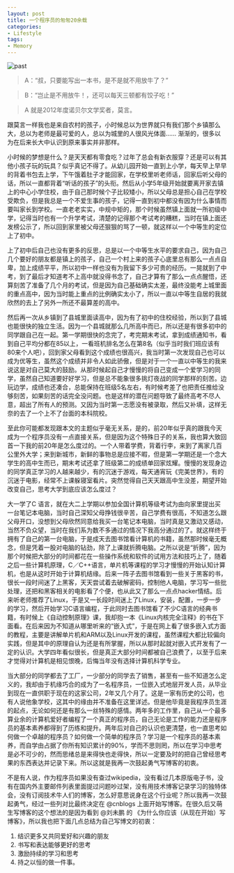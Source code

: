 ```yaml
---
layout: post
title: 一个程序员的匆匆20余载
categories: 
- Lifestyle
tags: 
- Memory
---
```


![past][img0]

> A：“叔，只要能写出一本书，是不是就不用放牛了？”

> B：“岂止是不用放牛！，还可以每天三顿都有饺子吃！”

> A 就是2012年度诺贝尔文学奖者，莫言。

跟莫言一样我也是来自农村的孩子，小时候总以为世界就只有我们那个乡镇那么大，总以为老师是最可爱的人，总以为城里的人很风光体面...… 渐渐的，很多以为在后来长大中认识到原来事实并非那样。

小时候的梦想是什么？是天天都有零食吃？过年了总会有新衣服穿？还是可以有其他小孩子玩的玩具？似乎真记不得了。从幼儿园开始一直到上小学，每天早上早早的背着书包去上学，下午饿着肚子才能回家，在学校里听老师话，回家后听父母的话，所以一直都背着“听话的孩子”的头衔。然后从小学5年级开始就要离开家去镇上的中心小学住校，由于自己那时候个子比较矮小，所以父母总是担心自己在学校受欺负，但是我总是一个不爱生事的孩子，记得一直到初中都没有因为什么事情而要叫家长到学校。一直老老实实，中规中矩的，那个时候虽然镇上面就一所初级中学，记得当时也有一个升学考试，清楚的记得那个考试考的糟糕，当时在镇上面还发榜公示了，所以回到家里被父母还狠狠的骂了一顿，就这样以一个中等生的定位上了初中。

上了初中后自己也没有更多的反思，总是以一个中等生水平的要求自己，因为自己几个要好的朋友都是镇上的孩子，自己一个村上来的孩子心底里总有那么一点点自卑，加上成绩平平，所以初中一样也没有为我留下多少可贵的经历。一晃就到了中考，到了最后才知道考不上高中就没得书念了，自己才算有了那么一点点醒悟，还算刻苦了准备了几个月的考试，但是因为自己基础确实太差，最终没能考上城里面的重点高中，因为当时能上重点的比例确实太小了，所以一直以中等生自居的我就欣然的去上了另外一所还不最算差的高中。

然后再一次从乡镇到了县城里面读高中，因为有了初中的住校经验，所以到了县城也能很快的独立生活。因为一个县城就那么几所高中而已，所以还是有很多初中的同学跟自己在一起。第一学期很快的念完了，考完期末考试，拿到成绩通知书，看到自己平均分都在85以上，一看班机排名怎么在第8名（似乎当时我们班应该有80来个人吧），回到家父母看到这个成绩也很高兴，我当时第一次发现自己也可以成为优等生，虽然这个成绩并非令人如此骄傲，但是对于一个一直以中等生的我来说这是对自己莫大的鼓励。从那时候起自己才慢慢的将自己变成一个爱学习的同学，虽然自己知道要好好学习，但是总不能象很多挑灯夜战的同学那样的刻苦。边玩边学，成绩也还凑合，总能保持在班级5名左右，有时候考差了也把责任推给没够刻苦，如果刻苦的话完全没问题。也是这样的潜在问题导致了最终高考不尽人意，超出了所有人的预测。又因为当时第一志愿没有被录取，然后又补填，这样无奈的去了一个上不了台面的本科院校。

至此你可能都发现跟本文的主题似乎毫无关系，是的，前20年似乎真的跟我今天成为一个程序员没有一点直接关系，但是因为这个特殊日子的关系，我也算大致回首一下我的前20年是怎么度过的。一个人带着学费，背着行李，来到了离家几百公里外大学；来到新城市，新鲜的事物总是应接不暇，但是第一学期还是一个念大学生的高中生而已，期末考试还拿了班级第二的成绩单回家炫耀。慢慢的发现身边的同学真正学习的人越来越少，有的沉迷于游戏，每天通宵玩《完美世界》，有的沉迷于电影，经常不上课躲寝室看片。突然觉得自己天天跟高中生没差，期望开始改变自己，思考大学到底应该怎么度过？

大一学了C 语言，就在大二上学期以参加全国计算机等级考试为由向家里提出买一台笔记本电脑，当时自己深知父母挣钱很辛苦，自己学费有很高，不知道怎么跟父母开口，没想到父母欣然同意给我买一台笔记本电脑，当时真是又激动又感动，当然不负众望，当时在我们系为数不多通过的情况下我高分通过的了。就这样终于拥有了自己的第一台电脑，于是成天去图书馆看计算机的书籍，虽然那时候毫无概念，但是凭着一股对电脑的钻劲，除了上课就折腾电脑。之所以说是“折腾”，因为那个时候把大部分的时间都花在一些操作系统和软件的试用方法和技巧上了，随着之后一些计算机原理，C／C++语言，单片机等课程的学习才慢慢的开始认知计算机，也是从这时开始于计算机结缘。后来一阵子去图书馆看到一些关于黑客的书，很长一段时间迷了上黑客，天天尝试着去破解密码，控制他人电脑，学习写一些批处理，还把和黑客相关的电影看了个便，也从此又了那么一点点hacker情结。后来听老师推荐了Linux，于是又一长段时间迷上了Linux，安装，配置，一步一步的学习，然后开始学习C语言编程，于此同时去图书馆看了不少C语言的经典书籍，有时候上《自动控制原理》课，我却抱一本《Linux内核完全注释》的书在下面看。在后来因为不知道从哪里听来的“嵌入式”，于是在网上看了很多嵌入式方面的教程，主要是讲解单片机和ARM以及Linux开发的课程，虽然课程大都比较偏向实践，但是其中的原理自认为还是有所掌握，所以从那时起就对嵌入式开发有了一定的认识。大学四年看似很长，但是真正大部分时间都被自己浪费了，以至于后来才觉得对计算机是相见恨晚，后悔当年没有选择计算机科学专业。

当大部分的同学都去了工厂，一少部分的同学去了销售，甚至有一些不知道怎么定义的，我却由于机缘巧合的成为了一名程序员，一位嵌入式地层开发人员，从毕业到现在一直供职于现在的这家公司，2年又几个月了。这是一家有历史的公司，也有人说他象学校，这其中的缘由并不准备在这里详述。但是他毕竟是我程序员生涯的起点，无论如何还是有那么一丝特殊的感情。两年多的工作里，自己从一个最多算业余的计算机爱好者编程了一个真正的程序员，自己无论是工作的能力还是程序员的基本素养都得到了历练和提升。两年后对自己的认识也更清楚，也一直思考如何做一个卓越的程序员？如何做一个简单的程序员？学习是一个程序员的基本素养，而自学由占据了你所有知识累计的90%，学而不思则罔，所以在学习中思考是必不可少的，然而思绪总是来得快也走得快，所以一定要及时的把自己曾经思考果的东西表达并记录下来。所以这就是我再一次鼓起勇气写博客的初衷。

不是有人说，作为程序员如果没有查过wikipedia，没有看过几本原版电子书，没有在国内外主要邮件列表里面提过问题吵过架，没有用技术博客记录学习的独特体会，没有订阅技术牛人们的博客，怎么好意思说身在这个行业呢？所以我再一次鼓起勇气，经过一些列对比最终决定在 @cnblogs 上面开始写博客。在很久后又萌生写博客的这个想法的是因为看到 @刘未鹏 的 《为什么你应该（从现在开始）写博客》，所以我也把下面几点总结为自己写博文的初衷：

 1. 结识更多又共同爱好和兴趣的朋友
 2. 书写和表达能够更好的思考
 3. 激励持续的学习和思考 
 4. 持之以恒的做一件事。

[img0]:https://www.evernote.com/shard/s65/sh/dafd8a50-3219-4fa0-8eac-8383c02db3d5/d7dfed93f3861cb3e2ebcaca51d7d8eb/deep/0/A_Last_Pen.png
